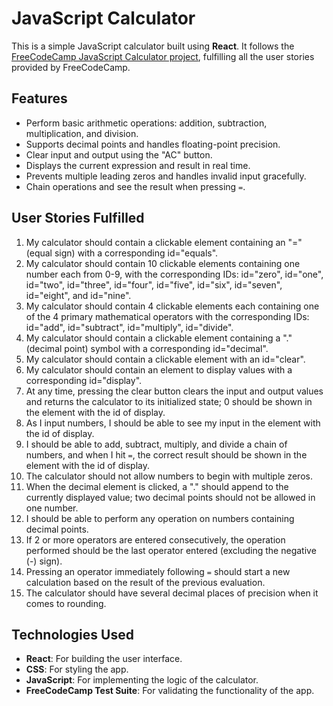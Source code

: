 # JavaScript Calculator

This is a simple JavaScript calculator built using **React**. It follows the [FreeCodeCamp JavaScript Calculator project](https://javascript-calculator.freecodecamp.rocks/), fulfilling all the user stories provided by FreeCodeCamp.

## Features

- Perform basic arithmetic operations: addition, subtraction, multiplication, and division.
- Supports decimal points and handles floating-point precision.
- Clear input and output using the "AC" button.
- Displays the current expression and result in real time.
- Prevents multiple leading zeros and handles invalid input gracefully.
- Chain operations and see the result when pressing `=`.

## User Stories Fulfilled

1. My calculator should contain a clickable element containing an "=" (equal sign) with a corresponding id="equals".
2. My calculator should contain 10 clickable elements containing one number each from 0-9, with the corresponding IDs: id="zero", id="one", id="two", id="three", id="four", id="five", id="six", id="seven", id="eight", and id="nine".
3. My calculator should contain 4 clickable elements each containing one of the 4 primary mathematical operators with the corresponding IDs: id="add", id="subtract", id="multiply", id="divide".
4. My calculator should contain a clickable element containing a "." (decimal point) symbol with a corresponding id="decimal".
5. My calculator should contain a clickable element with an id="clear".
6. My calculator should contain an element to display values with a corresponding id="display".
7. At any time, pressing the clear button clears the input and output values and returns the calculator to its initialized state; 0 should be shown in the element with the id of display.
8. As I input numbers, I should be able to see my input in the element with the id of display.
9. I should be able to add, subtract, multiply, and divide a chain of numbers, and when I hit `=`, the correct result should be shown in the element with the id of display.
10. The calculator should not allow numbers to begin with multiple zeros.
11. When the decimal element is clicked, a "." should append to the currently displayed value; two decimal points should not be allowed in one number.
12. I should be able to perform any operation on numbers containing decimal points.
13. If 2 or more operators are entered consecutively, the operation performed should be the last operator entered (excluding the negative (-) sign).
14. Pressing an operator immediately following `=` should start a new calculation based on the result of the previous evaluation.
15. The calculator should have several decimal places of precision when it comes to rounding.

## Technologies Used

- **React**: For building the user interface.
- **CSS**: For styling the app.
- **JavaScript**: For implementing the logic of the calculator.
- **FreeCodeCamp Test Suite**: For validating the functionality of the app.
